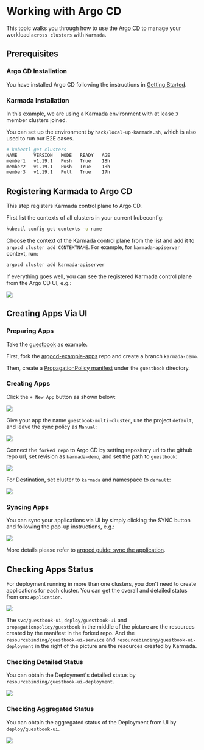 # Working with Argo CD

This topic walks you through how to use the [Argo CD](https://github.com/argoproj/argo-cd/) to manage your workload 
`across clusters` with `Karmada`.

## Prerequisites
### Argo CD Installation
You have installed Argo CD following the instructions in [Getting Started](https://argo-cd.readthedocs.io/en/stable/getting_started/#getting-started).

### Karmada Installation
In this example, we are using a Karmada environment with at lease `3` member clusters joined.

You can set up the environment by `hack/local-up-karmada.sh`, which is also used to run our E2E cases.

```bash
# kubectl get clusters
NAME      VERSION   MODE   READY   AGE
member1   v1.19.1   Push   True    18h
member2   v1.19.1   Push   True    18h
member3   v1.19.1   Pull   True    17h
```

## Registering Karmada to Argo CD
This step registers Karmada control plane to Argo CD.

First list the contexts of all clusters in your current kubeconfig:
```bash
kubectl config get-contexts -o name
```

Choose the context of the Karmada control plane from the list and add it to `argocd cluster add CONTEXTNAME`. 
For example, for `karmada-apiserver` context, run:
```bash
argocd cluster add karmada-apiserver
```

If everything goes well, you can see the registered Karmada control plane from the Argo CD UI, e.g.:

![](./images/argocd-register-karmada.png)

## Creating Apps Via UI

### Preparing Apps
Take the [guestbook](https://github.com/argoproj/argocd-example-apps/tree/53e28ff20cc530b9ada2173fbbd64d48338583ba/guestbook) 
as example.

First, fork the [argocd-example-apps](https://github.com/argoproj/argocd-example-apps) repo and create a branch 
`karmada-demo`.

Then, create a [PropagationPolicy manifest](https://github.com/RainbowMango/argocd-example-apps/blob/e499ea5c6f31b665366bfbe5161737dc8723fb3b/guestbook/propagationpolicy.yaml) under the `guestbook` directory.

### Creating Apps

Click the `+ New App` button as shown below:

![](./images/argocd-new-app.png)

Give your app the name `guestbook-multi-cluster`, use the project `default`, and leave the sync policy as `Manual`:

![](./images/argocd-new-app-name.png)

Connect the `forked repo` to Argo CD by setting repository url to the github repo url, set revision as `karmada-demo`, 
and set the path to `guestbook`:

![](./images/argocd-new-app-repo.png)

For Destination, set cluster to `karmada` and namespace to `default`:

![](./images/argocd-new-app-cluster.png)

### Syncing Apps
You can sync your applications via UI by simply clicking the SYNC button and following the pop-up instructions, e.g.:

![](./images/argocd-sync-apps.png)

More details please refer to [argocd guide: sync the application](https://argo-cd.readthedocs.io/en/stable/getting_started/#7-sync-deploy-the-application).

## Checking Apps Status
For deployment running in more than one clusters, you don't need to create applications for each 
cluster. You can get the overall and detailed status from one `Application`.

![](./images/argocd-status-overview.png)

The `svc/guestbook-ui`, `deploy/guestbook-ui` and `propagationpolicy/guestbook` in the middle of the picture are the 
resources created by the manifest in the forked repo. And the `resourcebinding/guestbook-ui-service` and 
`resourcebinding/guestbook-ui-deployment` in the right of the picture are the resources created by Karmada.

### Checking Detailed Status
You can obtain the Deployment's detailed status by `resourcebinding/guestbook-ui-deployment`. 

![](./images/argocd-status-resourcebinding.png)

### Checking Aggregated Status
You can obtain the aggregated status of the Deployment from UI by `deploy/guestbook-ui`.

![](./images/argocd-status-aggregated.png)